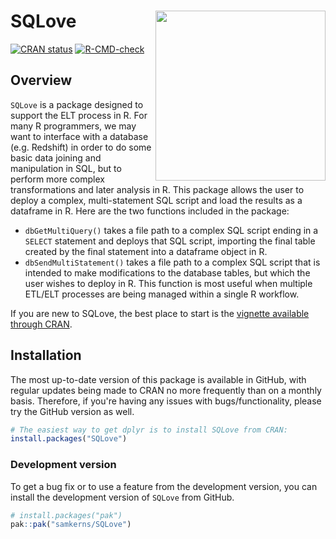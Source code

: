 <!-- README.md is generated from README.Rmd. Please edit that file -->

# SQLove <img src="https://github.com/user-attachments/assets/0cb7009e-af30-47c2-b4c5-b09b17b3f186" align="right" height="272"/>

<!-- badges: start -->

[![CRAN
status](https://www.r-pkg.org/badges/version/SQLove)](https://cran.r-project.org/package=dplyr)
[![R-CMD-check](https://github.com/samkerns/SQLove/actions/workflows/R-CMD-check.yaml/badge.svg)](https://github.com/tidyverse/dplyr/actions/workflows/R-CMD-check.yaml)

<!-- badges: end -->

## Overview

`SQLove` is a package designed to support the ELT process in R. For many
R programmers, we may want to interface with a database (e.g. Redshift)
in order to do some basic data joining and manipulation in SQL, but to
perform more complex transformations and later analysis in R. This
package allows the user to deploy a complex, multi-statement SQL script
and load the results as a dataframe in R. Here are the two functions
included in the package:

-   `dbGetMultiQuery()` takes a file path to a complex SQL script ending
    in a `SELECT` statement and deploys that SQL script, importing the
    final table created by the final statement into a dataframe object
    in R.
-   `dbSendMultiStatement()` takes a file path to a complex SQL script
    that is intended to make modifications to the database tables, but
    which the user wishes to deploy in R. This function is most useful
    when multiple ETL/ELT processes are being managed within a single R
    workflow.

If you are new to SQLove, the best place to start is the [vignette
available through
CRAN](https://cran.r-project.org/web/packages/SQLove/vignettes/SQLove.html).

## Installation

The most up-to-date version of this package is available in GitHub, with
regular updates being made to CRAN no more frequently than on a monthly
basis. Therefore, if you're having any issues with bugs/functionality,
please try the GitHub version as well.

``` r
# The easiest way to get dplyr is to install SQLove from CRAN:
install.packages("SQLove")
```

### Development version

To get a bug fix or to use a feature from the development version, you
can install the development version of `SQLove` from GitHub.

``` r
# install.packages("pak")
pak::pak("samkerns/SQLove")
```

## 

